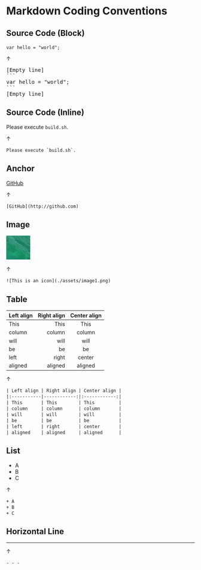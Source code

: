 # Markdown Coding Conventions

## Source Code (Block)

```
var hello = "world";
```

↑

<pre>
[Empty line]
```
var hello = "world";
```
[Empty line]
</pre>

## Source Code (Inline)

Please execute `build.sh`.

↑

```
Please execute `build.sh`.
```

## Anchor

[GitHub](http://github.com)

↑

```
[GitHub](http://github.com)
```

## Image

![This is an icon](./assets/image1.png)

↑

```
![This is an icon](./assets/image1.png)
```

## Table

| Left align | Right align | Center align |
|:-----------|------------:|:------------:|
| This       |        This |     This     |
| column     |      column |    column    |
| will       |        will |     will     |
| be         |          be |      be      |
| left       |       right |    center    |
| aligned    |     aligned |   aligned    |

↑

```
| Left align | Right align | Center align |
|:-----------|------------:|:------------:|
| This       | This        | This         |
| column     | column      | column       |
| will       | will        | will         |
| be         | be          | be           |
| left       | right       | center       |
| aligned    | aligned     | aligned      |
```

## List

+ A
+ B
+ C

↑

```
+ A
+ B
+ C
```

## Horizontal Line

- - -

↑

```
- - -
```
